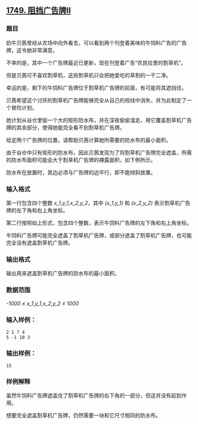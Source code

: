 ## [1749. 阻挡广告牌II](https://www.acwing.com/problem/content/1751/)

### 题目

奶牛贝茜曾经从农场中向外看去，可以看到两个刊登着美味的牛饲料广告的广告牌，这令她非常满意。

不幸的是，其中一个广告牌最近已更新，现在刊登着广告“农民拉里的割草机”。

但是贝茜可不喜欢割草机，这些割草机只会把她爱吃的草割的一干二净。

幸运的是，剩下的牛饲料广告牌位于割草机广告牌的前面，有可能将其遮挡住。

贝茜希望这个讨厌的割草机广告牌能够完全从自己的视线中消失，并为此制定了一个冒险计划。

她计划从谷仓里偷一个大的矩形防水布，并在深夜偷偷溜走，用它覆盖割草机广告牌的其余部分，使得她能完全看不到割草机广告牌。

给定两个广告牌的位置，请帮助贝茜计算她所需要的防水布的最小面积。

由于谷仓中只有矩形的防水布，因此贝茜发现为了将割草机广告牌完全遮盖，所需的防水布面积可能会大于割草机广告牌的裸露面积，如下例所示。

防水布在放置时，其边必须与广告牌的边平行，即不能倾斜放置。

### 输入格式

第一行包含四个整数 *x_1,y_1,x_2,y_2*，其中 *(x_1,y_1)* 和 *(x_2,y_2)* 表示割草机广告牌的左下角和右上角坐标。

第二行按照如上形式，包含四个整数，表示牛饲料广告牌的左下角和右上角坐标。

牛饲料广告牌可能完全遮盖了割草机广告牌，或部分遮盖了割草机广告牌，也可能完全没有遮盖割草机广告牌。

### 输出格式

输出用来遮盖割草机广告牌的防水布的最小面积。

### 数据范围

*-1000 ≤ x_1,y_1,x_2,y_2 ≤ 1000*

### 输入样例：

```
2 1 7 4
5 -1 10 3
```

### 输出样例：

```
15
```

### 样例解释

虽然牛饲料广告牌遮盖住了割草机广告牌的右下角的一部分，但这并没有起到作用。

想要完全遮盖割草机广告牌，仍然需要一块和它尺寸相同的防水布。
